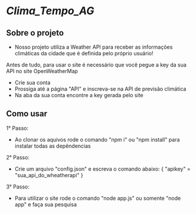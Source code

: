# <em>Clima_Tempo_AG</em>

<h2>Sobre o projeto</h2>

- Nosso projeto utiliza a Weather API para receber as informações climáticas da cidade que é definida pelo próprio usuário!

Antes de tudo, para usar o site é necessário que você pegue a key da sua API no site OpenWeatherMap

- Crie sua conta
- Prossiga até a página "API" e inscreva-se na API de previsão climática
- Na aba da sua conta encontre a key gerada pelo site

<h2>Como usar</h2>
1° Passo:

- Ao clonar os aquivos rode o comando "npm i" ou "npm install" para instalar todas as depêndencias

2° Passo:

- Crie um arquivo "config.json" e escreva o comando abaixo:
  {
  "apikey" = "sua_api_do_wheatherapi"
  }

3° Passo:

- Para utilizar o site rode o comando "node app.js" ou somente "node app" e faça sua pesquisa

